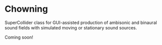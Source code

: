 # Chowning
SuperCollider class for GUI-assisted production of ambisonic and binaural sound fields with simulated moving or stationary sound sources. 

Coming soon!
